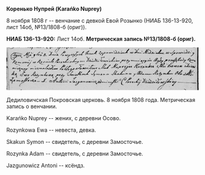 **Коренько Нупрей (Karańko Nuprey)**

8 ноября 1808 г -- венчание с девкой Евой Розынко (НИАБ 136-13-920, лист
14об, №13/1808-б (ориг)).

**НИАБ 136-13-920:** Лист 14об. **Метрическая запись №13/1808-б
(ориг).**

![](./media/599538a8c48eda601b30ab8f36722a4cab3c47df.png)

Дедиловичская Покровская церковь. 8 ноября 1808 года. Метрическая запись
о венчании.

Karańko Nuprey -- жених, с деревни Осовo.

Rozynkowa Ewa -- невеста, девка.

Skakun Symon -- свидетель, с деревни Замосточье.

Rozynka Adam -- свидетель, с деревни Замосточье.

Jazgunowicz Antoni -- ксёндз.
